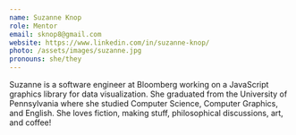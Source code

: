 ```yaml
---
name: Suzanne Knop
role: Mentor
email: sknop8@gmail.com
website: https://www.linkedin.com/in/suzanne-knop/
photo: /assets/images/suzanne.jpg
pronouns: she/they
---
```


Suzanne is a software engineer at Bloomberg working on a JavaScript graphics library for data visualization. She graduated from the University of Pennsylvania where she studied Computer Science, Computer Graphics, and English. She loves fiction, making stuff, philosophical discussions, art, and coffee!